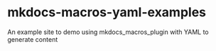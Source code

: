 # mkdocs-macros-yaml-examples
An example site to demo using mkdocs_macros_plugin with YAML to generate content
